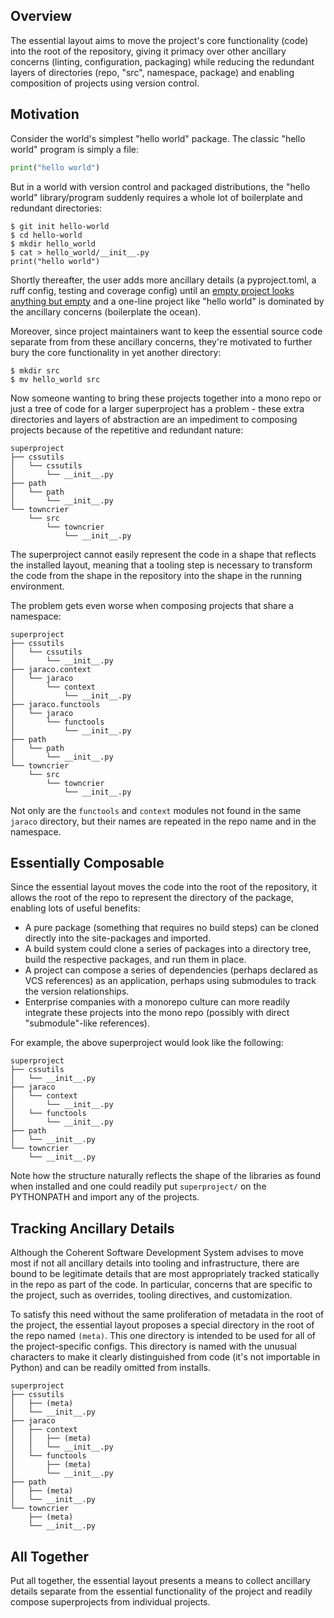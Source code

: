 ## Overview

The essential layout aims to move the project's core functionality (code) into the root of the repository, giving it primacy over other ancillary concerns (linting, configuration, packaging) while reducing the redundant layers of directories (repo, "src", namespace, package) and enabling composition of projects using version control.


## Motivation

Consider the world's simplest "hello world" package. The classic "hello world" program is simply a file:

```python
print("hello world")
```

But in a world with version control and packaged distributions, the "hello world" library/program suddenly requires a whole lot of boilerplate and redundant directories:

```shell
$ git init hello-world
$ cd hello-world
$ mkdir hello_world
$ cat > hello_world/__init__.py
print("hello world")
```

Shortly thereafter, the user adds more ancillary details (a pyproject.toml, a ruff config, testing and coverage config) until an [empty project looks anything but empty](https://github.com/jaraco/skeleton/) and a one-line project like "hello world" is dominated by the ancillary concerns (boilerplate the ocean).

Moreover, since project maintainers want to keep the essential source code separate from from these ancillary concerns, they're motivated to further bury the core functionality in yet another directory:

```shell
$ mkdir src
$ mv hello_world src
```

Now someone wanting to bring these projects together into a mono repo or just a tree of code for a larger superproject has a problem - these extra directories and layers of abstraction are an impediment to composing projects because of the repetitive and redundant nature:

```
superproject
├── cssutils
│   └── cssutils
│       └── __init__.py
├── path
│   └── path
│       └── __init__.py
└── towncrier
    └── src
        └── towncrier
            └── __init__.py
```

The superproject cannot easily represent the code in a shape that reflects the installed layout, meaning that a tooling step is necessary to transform the code from the shape in the repository into the shape in the running environment.

The problem gets even worse when composing projects that share a namespace:


```
superproject
├── cssutils
│   └── cssutils
│       └── __init__.py
├── jaraco.context
│   └── jaraco
│       └── context
│           └── __init__.py
├── jaraco.functools
│   └── jaraco
│       └── functools
│           └── __init__.py
├── path
│   └── path
│       └── __init__.py
└── towncrier
    └── src
        └── towncrier
            └── __init__.py
```

Not only are the `functools` and `context` modules not found in the same `jaraco` directory, but their names are repeated in the repo name and in the namespace.


## Essentially Composable

Since the essential layout moves the code into the root of the repository, it allows the root of the repo to represent the directory of the package, enabling lots of useful benefits:

- A pure package (something that requires no build steps) can be cloned directly into the site-packages and imported.
- A build system could clone a series of packages into a directory tree, build the respective packages, and run them in place.
- A project can compose a series of dependencies (perhaps declared as VCS references) as an application, perhaps using submodules to track the version relationships.
- Enterprise companies with a monorepo culture can more readily integrate these projects into the mono repo (possibly with direct "submodule"-like references).

For example, the above superproject would look like the following:

```
superproject
├── cssutils
│   └── __init__.py
├── jaraco
│   └── context
│       └── __init__.py
│   └── functools
│       └── __init__.py
├── path
│   └── __init__.py
└── towncrier
    └── __init__.py
```

Note how the structure naturally reflects the shape of the libraries as found when installed and one could readily put `superproject/` on the PYTHONPATH and import any of the projects.


## Tracking Ancillary Details

Although the Coherent Software Development System advises to move most if not all ancillary details into tooling and infrastructure, there are bound to be legitimate details that are most appropriately tracked statically in the repo as part of the code. In particular, concerns that are specific to the project, such as overrides, tooling directives, and customization.

To satisfy this need without the same proliferation of metadata in the root of the project, the essential layout proposes a special directory in the root of the repo named `(meta)`. This one directory is intended to be used for all of the project-specific configs. This directory is named with the unusual characters to make it clearly distinguished from code (it's not importable in Python) and can be readily omitted from installs.

```
superproject
├── cssutils
│   ├── (meta)
│   └── __init__.py
├── jaraco
│   ├── context
│   │   ├── (meta)
│   │   └── __init__.py
│   └── functools
│       ├── (meta)
│       └── __init__.py
├── path
│   ├── (meta)
│   └── __init__.py
└── towncrier
    ├── (meta)
    └── __init__.py
```


## All Together

Put all together, the essential layout presents a means to collect ancillary details separate from the essential functionality of the project and readily compose superprojects from individual projects.
